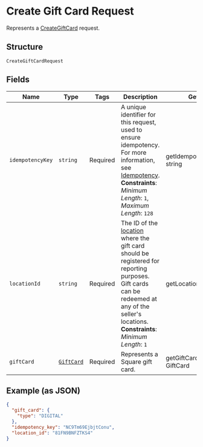 
# Create Gift Card Request

Represents a [CreateGiftCard](../../doc/apis/gift-cards.md#create-gift-card) request.

## Structure

`CreateGiftCardRequest`

## Fields

| Name | Type | Tags | Description | Getter | Setter |
|  --- | --- | --- | --- | --- | --- |
| `idempotencyKey` | `string` | Required | A unique identifier for this request, used to ensure idempotency. For more information,<br>see [Idempotency](https://developer.squareup.com/docs/build-basics/common-api-patterns/idempotency).<br>**Constraints**: *Minimum Length*: `1`, *Maximum Length*: `128` | getIdempotencyKey(): string | setIdempotencyKey(string idempotencyKey): void |
| `locationId` | `string` | Required | The ID of the [location](../../doc/models/location.md) where the gift card should be registered for<br>reporting purposes. Gift cards can be redeemed at any of the seller's locations.<br>**Constraints**: *Minimum Length*: `1` | getLocationId(): string | setLocationId(string locationId): void |
| `giftCard` | [`GiftCard`](../../doc/models/gift-card.md) | Required | Represents a Square gift card. | getGiftCard(): GiftCard | setGiftCard(GiftCard giftCard): void |

## Example (as JSON)

```json
{
  "gift_card": {
    "type": "DIGITAL"
  },
  "idempotency_key": "NC9Tm69EjbjtConu",
  "location_id": "81FN9BNFZTKS4"
}
```

